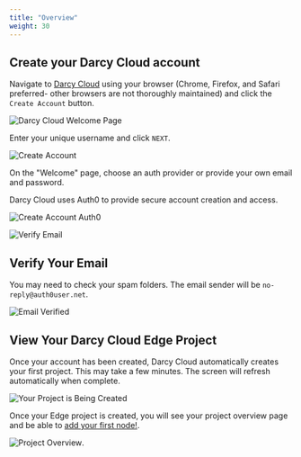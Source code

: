 ```yaml
---
title: "Overview"
weight: 30
---
```


## Create your Darcy Cloud account

Navigate to [Darcy Cloud](https://cloud.darcy.ai/welcome) using your browser (Chrome, Firefox,
and Safari preferred- other browsers are not thoroughly maintained) and click the `Create Account`
button.

![Darcy Cloud Welcome Page](/images/cloud-home.png)

Enter your unique username and click `NEXT`.

![Create Account](</images/image (9).png>)

On the "Welcome" page, choose an auth provider or provide your own email and password.

Darcy Cloud uses Auth0 to provide secure account creation and access.

![Create Account Auth0](</images/image (13).png>)

![Verify Email](</images/image (18).png>)

## Verify Your Email

You may need to check your spam folders. The email sender will be `no-reply@auth0user.net`.

![Email Verified](</images/image (24).png>)

## View Your Darcy Cloud Edge Project

Once your account has been created, Darcy Cloud automatically creates your first project. This may
take a few minutes. The screen will refresh automatically when complete.

![Your Project is Being Created](</images/image (15).png>)

Once your Edge project is created, you will see your project overview page and be able
to [add your first node!](nodes/get-started-add-node.md).

![Project Overview](/images/1done.png).
